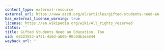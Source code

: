 ```yaml
---
content_type: external-resource
external_url: https://www.ascd.org/el/articles/gifted-students-need-an-education-too
has_external_license_warning: true
license: https://en.wikipedia.org/wiki/All_rights_reserved
status: ''
title: Gifted Students Need an Education, Too
uid: e8223553-a721-4a0d-ab0b-90c0db1ea844
wayback_url: ''
---
```

